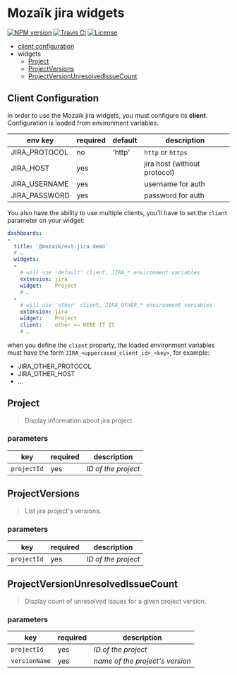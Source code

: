 # Mozaïk jira widgets

[![NPM version][npm-image]][npm-url]
[![Travis CI][travis-image]][travis-url]
[![License][license-image]][license-url]

- [client configuration](#client-configuration)
- widgets
  - [Project](#project)
  - [ProjectVersions](#projectversions)
  - [ProjectVersionUnresolvedIssueCount](#projectversionunresolvedissuecount)

## Client Configuration

In order to use the Mozaïk jira widgets, you must configure its **client**.
Configuration is loaded from environment variables.

| env key          | required | default                | description
|------------------|----------|------------------------|----------------------------
| JIRA_PROTOCOL    | no       | 'http'                 | `http` or `https`
| JIRA_HOST        | yes      |                        | jira host (without protocol)
| JIRA_USERNAME    | yes      |                        | username for auth
| JIRA_PASSWORD    | yes      |                        | password for auth

You also have the ability to use multiple clients, you'll have to
set the `client` parameter on your widget:

```yaml
dashboards:
-
  title: '@mozaik/ext-jira demo'
  # …
  widgets:
  -
    # will use 'default' client, JIRA_* environment variables
    extension: jira
    widget:    Project
    # …
  -
    # will use 'other' client, JIRA_OTHER_* environment variables
    extension: jira
    widget:    Project
    client:    other <— HERE IT IS
    # …
```

when you define the `client` property, the loaded environment variables
must have the form `JIRA_<uppercased_client_id>_<key>`, for example:

- JIRA_OTHER_PROTOCOL
- JIRA_OTHER_HOST
- …

## Project

> Display information about jira project.

### parameters

key         | required | description
------------|----------|---------------------
`projectId` | yes      | *ID of the project*

## ProjectVersions

> List jira project's versions.

### parameters

key         | required | description
------------|----------|---------------------
`projectId` | yes      | *ID of the project*

## ProjectVersionUnresolvedIssueCount

> Display count of unresolved issues for a given project version.

### parameters

key           | required | description
--------------|----------|---------------------
`projectId`   | yes      | *ID of the project*
`versionName` | yes      | *name of the project's version*

[npm-image]: https://img.shields.io/npm/v/@mozaik/ext-jira.svg?style=flat-square
[npm-url]: https://www.npmjs.com/package/@mozaik/ext-jira
[travis-image]: https://img.shields.io/travis/plouc/mozaik-ext-jira.svg?style=flat-square
[travis-url]: https://travis-ci.org/plouc/mozaik-ext-jira
[license-image]: https://img.shields.io/github/license/plouc/mozaik-ext-jira.svg?style=flat-square
[license-url]: https://github.com/plouc/mozaik-ext-jira/blob/master/LICENSE.md
